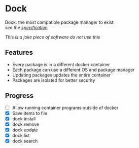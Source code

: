 # Dock

Dock: the most compatible package manager to exist.<br>
_see the [specification](spec.md)_

_This is a joke piece of software do not use this_
## Features

- Every package is in a different docker container
- Each package can use a different OS and package manager
- Updating packages updates the entire container
- Packages are isolated for better security

## Progress

- [ ] Allow running container programs outside of docker
- [x] Save items to file
- [x] dock install
- [x] dock remove
- [x] dock update
- [x] dock list
- [x] dock search

